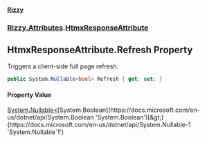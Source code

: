 #### [Rizzy](index 'index')
### [Rizzy.Attributes](Rizzy.Attributes 'Rizzy.Attributes').[HtmxResponseAttribute](Rizzy.Attributes.HtmxResponseAttribute 'Rizzy.Attributes.HtmxResponseAttribute')

## HtmxResponseAttribute.Refresh Property

Triggers a client-side full page refresh.

```csharp
public System.Nullable<bool> Refresh { get; set; }
```

#### Property Value
[System.Nullable&lt;](https://docs.microsoft.com/en-us/dotnet/api/System.Nullable-1 'System.Nullable`1')[System.Boolean](https://docs.microsoft.com/en-us/dotnet/api/System.Boolean 'System.Boolean')[&gt;](https://docs.microsoft.com/en-us/dotnet/api/System.Nullable-1 'System.Nullable`1')